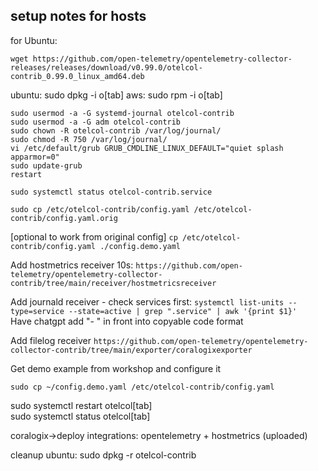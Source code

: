 ## setup notes for hosts

for Ubuntu:
```
wget https://github.com/open-telemetry/opentelemetry-collector-releases/releases/download/v0.99.0/otelcol-contrib_0.99.0_linux_amd64.deb
```
ubuntu: sudo dpkg -i o[tab]
aws: sudo rpm -i o[tab]

```
sudo usermod -a -G systemd-journal otelcol-contrib
sudo usermod -a -G adm otelcol-contrib
sudo chown -R otelcol-contrib /var/log/journal/
sudo chmod -R 750 /var/log/journal/
vi /etc/default/grub GRUB_CMDLINE_LINUX_DEFAULT="quiet splash apparmor=0"
sudo update-grub
restart
```
```
sudo systemctl status otelcol-contrib.service
```
```
sudo cp /etc/otelcol-contrib/config.yaml /etc/otelcol-contrib/config.yaml.orig
```
  
[optional to work from original config] `cp /etc/otelcol-contrib/config.yaml ./config.demo.yaml`  

Add hostmetrics receiver 10s: `https://github.com/open-telemetry/opentelemetry-collector-contrib/tree/main/receiver/hostmetricsreceiver`

Add journald receiver - check services first: `systemctl list-units --type=service --state=active | grep ".service" | awk '{print $1}'`  
Have chatgpt add "- " in front into copyable code format  

Add filelog receiver `https://github.com/open-telemetry/opentelemetry-collector-contrib/tree/main/exporter/coralogixexporter`

Get demo example from workshop and configure it  
```
sudo cp ~/config.demo.yaml /etc/otelcol-contrib/config.yaml
```

sudo systemctl restart otelcol[tab]  
sudo systemctl status otelcol[tab]  

coralogix->deploy integrations: opentelemetry + hostmetrics (uploaded)

cleanup ubuntu: sudo dpkg -r otelcol-contrib